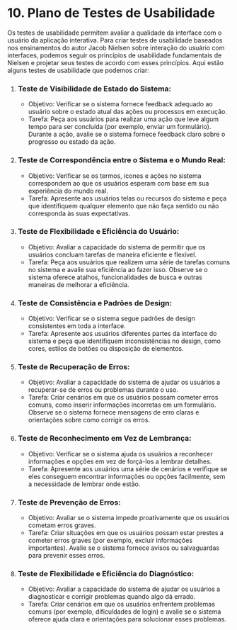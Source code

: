 # 10. Plano de Testes de Usabilidade

Os testes de usabilidade permitem avaliar a qualidade da interface com o usuário da aplicação interativa.
Para criar testes de usabilidade baseados nos ensinamentos do autor Jacob Nielsen sobre interação do usuário com interfaces, podemos seguir os princípios de usabilidade fundamentais de Nielsen e projetar seus testes de acordo com esses princípios. Aqui estão alguns testes de usabilidade que podemos criar: 

1. ### Teste de Visibilidade de Estado do Sistema:
   - Objetivo: Verificar se o sistema fornece feedback adequado ao usuário sobre o estado atual das ações ou processos em execução.
   - Tarefa: Peça aos usuários para realizar uma ação que leve algum tempo para ser concluída (por exemplo, enviar um formulário). Durante a ação, avalie se o sistema fornece feedback claro sobre o progresso ou estado da ação.

2. ### Teste de Correspondência entre o Sistema e o Mundo Real:
   - Objetivo: Verificar se os termos, ícones e ações no sistema correspondem ao que os usuários esperam com base em sua experiência do mundo real.
   - Tarefa: Apresente aos usuários telas ou recursos do sistema e peça que identifiquem qualquer elemento que não faça sentido ou não corresponda às suas expectativas.

3. ### Teste de Flexibilidade e Eficiência do Usuário:
   - Objetivo: Avaliar a capacidade do sistema de permitir que os usuários concluam tarefas de maneira eficiente e flexível.
   - Tarefa: Peça aos usuários que realizem uma série de tarefas comuns no sistema e avalie sua eficiência ao fazer isso. Observe se o sistema oferece atalhos, funcionalidades de busca e outras maneiras de melhorar a eficiência.

4. ### Teste de Consistência e Padrões de Design:
   - Objetivo: Verificar se o sistema segue padrões de design consistentes em toda a interface.
   - Tarefa: Apresente aos usuários diferentes partes da interface do sistema e peça que identifiquem inconsistências no design, como cores, estilos de botões ou disposição de elementos.

5. ### Teste de Recuperação de Erros:
   - Objetivo: Avaliar a capacidade do sistema de ajudar os usuários a recuperar-se de erros ou problemas durante o uso.
   - Tarefa: Criar cenários em que os usuários possam cometer erros comuns, como inserir informações incorretas em um formulário. Observe se o sistema fornece mensagens de erro claras e orientações sobre como corrigir os erros.

6. ### Teste de Reconhecimento em Vez de Lembrança:
   - Objetivo: Verificar se o sistema ajuda os usuários a reconhecer informações e opções em vez de forçá-los a lembrar detalhes.
   - Tarefa: Apresente aos usuários uma série de cenários e verifique se eles conseguem encontrar informações ou opções facilmente, sem a necessidade de lembrar onde estão.

7. ### Teste de Prevenção de Erros:
   - Objetivo: Avaliar se o sistema impede proativamente que os usuários cometam erros graves.
   - Tarefa: Criar situações em que os usuários possam estar prestes a cometer erros graves (por exemplo, excluir informações importantes). Avalie se o sistema fornece avisos ou salvaguardas para prevenir esses erros.

8. ### Teste de Flexibilidade e Eficiência do Diagnóstico:
   - Objetivo: Avaliar a capacidade do sistema de ajudar os usuários a diagnosticar e corrigir problemas quando algo dá errado.
   - Tarefa: Criar cenários em que os usuários enfrentem problemas comuns (por exemplo, dificuldades de login) e avalie se o sistema oferece ajuda clara e orientações para solucionar esses problemas.
